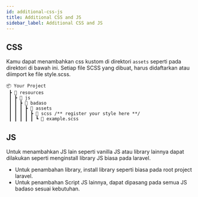 ```yaml
---
id: additional-css-js
title: Additional CSS and JS
sidebar_label: Additional CSS and JS
---
```


## CSS

Kamu dapat menambahkan css kustom di direktori `assets` seperti pada direktori di bawah ini. Setiap file SCSS yang dibuat, harus didaftarkan atau diimport ke file style.scss.

```
📦 Your Project
 ┣ 📂 resources
 ┃ ┣ 📂 js
 ┃ ┃ ┣ 📂 badaso
 ┃ ┃ ┃ ┣ 📂 assets
 ┃ ┃ ┃ ┃ ┣ 📂 scss /** register your style here **/
 ┃ ┃ ┃ ┃ ┃ ┗ 📜 example.scss
```

## JS

Untuk menambahkan JS lain seperti vanilla JS atau library lainnya dapat dilakukan seperti menginstall library JS biasa pada laravel.
- Untuk penambahan library, install library seperti biasa pada root project laravel.
- Untuk penambahan Script JS lainnya, dapat dipasang pada semua JS badaso sesuai kebutuhan.